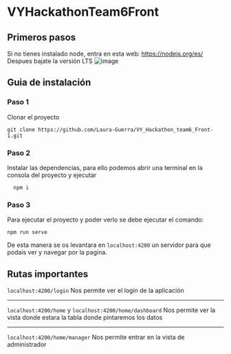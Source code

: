 # VYHackathonTeam6Front
## Primeros pasos
Si no tienes instalado node, entra en esta web: https://nodejs.org/es/
Despues bajate la versión LTS
![image](https://user-images.githubusercontent.com/22988550/220467054-3fcd9006-e559-4565-8dd7-f2608cf3e6c7.png)

## Guia de instalación
### Paso 1
Clonar el proyecto
``` shell
git clone https://github.com/Laura-Guerra/VY_Hackathon_team6_Front-1.git
```
### Paso 2 
Instalar las dependencias, para ello podemos abrir una terminal en la consola del proyecto y ejecutar
``` shell
  npm i
```
### Paso 3
Para ejecutar el proyecto y poder verlo se debe ejecutar el comando:
``` shell
npm run serve
```

De esta manera se os levantara en ``localhost:4200`` un servidor para que podais ver y navegar por la pagina.

## Rutas importantes
``localhost:4200/login``
Nos permite ver el login de la aplicación

---

``localhost:4200/home`` y ``localhost:4200/home/dashboard``
Nos permite ver la vista donde estara la tabla donde pintaremos los datos

---

``localhost:4200/home/manager``
Nos permite entrar en la vista de administrador 
